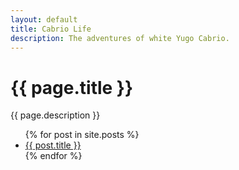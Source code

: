 ```yaml
---
layout: default
title: Cabrio Life
description: The adventures of white Yugo Cabrio.
---
```


# {{ page.title }}

{{ page.description }}

<ul>
  {% for post in site.posts %}
    <li>
      <a href="{{ post.url }}">{{ post.title }}</a>
    </li>
  {% endfor %}
</ul>
